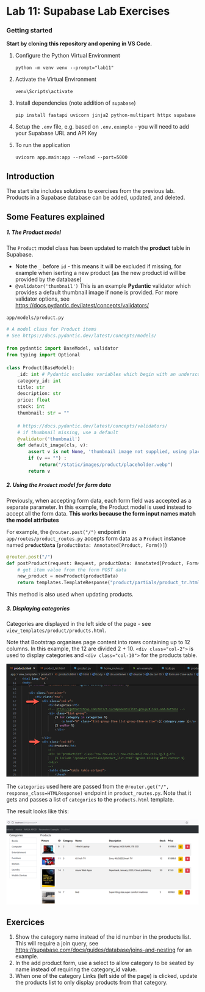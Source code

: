 # Lab 11: Supabase Lab Exercises



### Getting started

**Start by cloning this repository and opening in VS Code.**

1. Configure the Python Virtual Environment

   `python -m venv venv --prompt="lab11"`

2. Activate the Virtual Environment

   `venv\Scripts\activate`

3. Install dependencies (note addition of `supabase`)

   `pip install fastapi uvicorn jinja2 python-multipart httpx supabase`

4. Setup the `.env` file, e.g. based on `.env.example` - you will need to add your Supabase URL and API Key

5. To run the application

   `uvicorn app.main:app --reload --port=5000`



## Introduction

The start site includes solutions to exercises from the previous lab. Products in a Supabase database can be added, updated, and deleted.

## Some Features explained

##### 1. The Product model

The `Product` model class has been updated to match the **product** table in Supabase.

* Note the `_` before `id` - this means it will be excluded if missing, for example when iserting a new product (as the new product id will be provided by the database)
* `@validator('thumbnail')` This is an example **Pydantic** validator which provides a default thumbnail image if none is provided. For more validator options, see https://docs.pydantic.dev/latest/concepts/validators/

`app/models/product.py`

```python
# A model class for Product items
# See https://docs.pydantic.dev/latest/concepts/models/

from pydantic import BaseModel, validator
from typing import Optional

class Product(BaseModel):
    _id: int # Pydantic excludes variables which begin with an underscore. 
    category_id: int
    title: str
    description: str
    price: float
    stock: int
    thumbnail: str = ""

    # https://docs.pydantic.dev/latest/concepts/validators/
    # if thumbnail missing, use a default
    @validator('thumbnail')
    def default_image(cls, v):
        assert v is not None, 'thumbnail image not supplied, using placeholder'
        if (v == "") :
            return("/static/images/product/placeholder.webp")
        return v
```

##### 2. Using the `Product` model for form data

Previously, when accepting form data, each form field was accepted as a separate parameter. In this example, the Product model is used instead to accept all the form data.
**This works because the form input names match the model attributes**

For example, the  `@router.post("/")` endpoint in `app/routes/product_routes.py`  accepts form data as a `Product` instance named **`productData`** (`productData: Annotated[Product, Form()]`)

```python
@router.post("/")
def postProduct(request: Request, productData: Annotated[Product, Form()]) :
    # get item value from the form POST data
    new_product = newProduct(productData)
    return templates.TemplateResponse("product/partials/product_tr.html", {"request": request, "product": new_product})
```

This method is also used when updating products.

##### 3. Displaying categories

Categories are displayed in the left side of the page - see `view_templates/product/products.html`. 

Note that Bootstrap organises page content into rows containing up to 12 columns. In this example, the 12 are divided 2 + 10. `<div class="col-2">` is used to display categories and `<div class="col-10">` for the products table.

![Bootstrap grid](assets/bs_grid.png)

The `categories` used here are passed from the `@router.get("/", response_class=HTMLResponse)` endpoint in `product_routes.py`. Note that it gets and passes a list of `categories` to the `products.html` template.

The result looks like this:

![page view](assets/page.png)



## Exercices

1. Show the category name instead of the id number in the products list. This will require a join query, see https://supabase.com/docs/guides/database/joins-and-nesting for an example.
1. In the add product form, use a select to allow category to be seated by name instead of requiring the category_id value.
1. When one of the category Links (left side of the page) is clicked, update the products list to only display products from that category.
